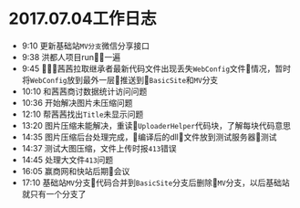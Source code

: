 # 2017.07.04工作日志

- 9:10 更新基础站`MV分支`微信分享接口
- 9:38 洪都人项目run一遍
- 9:45 茜茜拉取继承者最新代码文件出现丢失`WebConfig`文件情况，暂时将`WebConfig`放到最外一层推送到`BasicSite`和`MV`分支
- 10:10 和茜茜商讨数据统计访问问题
- 10:36 开始解决图片未压缩问题
- 12:10 帮茜茜找出`Title`未显示问题
- 13:20 图片压缩未能解决，重读`UploaderHelper`代码块，了解每块代码意思
- 14:35 图片压缩后台处理完成，编译后的dll文件放到测试服务器测试
- 14:37 测试大图压缩，文件上传时报`413`错误
- 14:45 处理大文件`413`问题
- 16:05 赢商网和快站后期会议
- 17:10 基础站`MV`分支代码合并到`BasicSite`分支后删除`MV`分支，以后基础站就只有一个分支了
